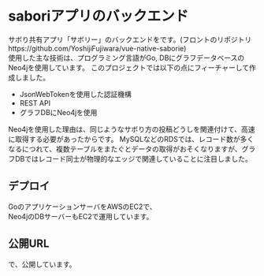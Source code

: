 # saboriアプリのバックエンド
サボり共有アプリ「サボリー」のバックエンドをです。(フロントのリポジトリhttps://github.com/YoshijiFujiwara/vue-native-saborie)  
使用した主な技術は、プログラミング言語がGo, DBにグラフデータベースのNeo4jを使用しています。
このプロジェクトでは以下の点にフィーチャーして作成しました。

* JsonWebTokenを使用した認証機構
* REST API
* グラフDBにNeo4jを使用

Neo4jを使用した理由は、同じようなサボり方の投稿どうしを関連付けて、高速に取得する必要があったからです。
MySQLなどのRDSでは、レコード数が多くなるにつれて、複数テーブルをまたぐとデータの取得がおそくなりますが、グラフDBではレコード同士が物理的なエッジで関連していることに注目しました。

## デプロイ
GoのアプリケーションサーバをAWSのEC2で、  
Neo4jのDBサーバーもEC2で運用しています。

## 公開URL
で、公開しています。
